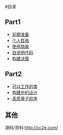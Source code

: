 #目录

## Part1
* [前期准备](part1/前期准备.md)
* [个人性格](part1/个人性格.md)
* [使用隐喻](part1/使用隐喻.md)
* [自说明代码](part1/自说明代码.md)
* [构建决策](part1/构建决策.md)


## Part2
* [可以工作的类](part2/可以工作的类.md)
* [构建中的设计](part2/构建中的设计.md)
* [高质量子程序](part2/高质量子程序.md)

## 其他
源码/资料:http://cc2e.com/

